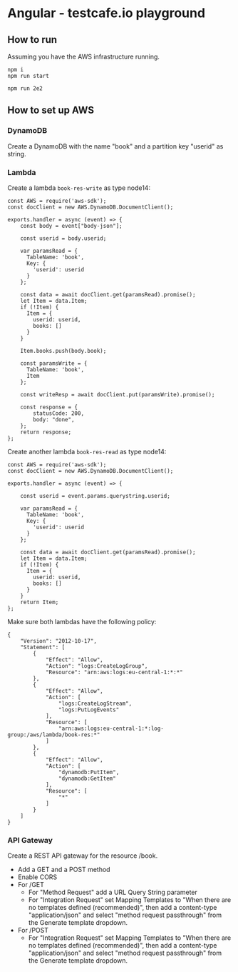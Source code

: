 # Angular - testcafe.io playground

## How to run

Assuming you have the AWS infrastructure running.

```
npm i
npm run start

npm run 2e2
```

## How to set up AWS

### DynamoDB

Create a DynamoDB with the name "book" and a partition key "userid" as string.

### Lambda

Create a lambda `book-res-write` as type node14:

```
const AWS = require('aws-sdk');
const docClient = new AWS.DynamoDB.DocumentClient();

exports.handler = async (event) => {
    const body = event["body-json"];

    const userid = body.userid;

    var paramsRead = {
      TableName: 'book',
      Key: {
        'userid': userid
      }
    };

    const data = await docClient.get(paramsRead).promise();
    let Item = data.Item;
    if (!Item) {
      Item = {
        userid: userid,
        books: []
      }
    }

    Item.books.push(body.book);

    const paramsWrite = {
      TableName: 'book',
      Item
    };
    
    const writeResp = await docClient.put(paramsWrite).promise();
    
    const response = {
        statusCode: 200,
        body: "done",
    };
    return response;
};
```

Create another lambda `book-res-read` as type node14:

```
const AWS = require('aws-sdk');
const docClient = new AWS.DynamoDB.DocumentClient();

exports.handler = async (event) => {

    const userid = event.params.querystring.userid;

    var paramsRead = {
      TableName: 'book',
      Key: {
        'userid': userid
      }
    };

    const data = await docClient.get(paramsRead).promise();
    let Item = data.Item;
    if (!Item) {
      Item = {
        userid: userid,
        books: []
      }
    }
    return Item;
};
```

Make sure both lambdas have the following policy:

```
{
    "Version": "2012-10-17",
    "Statement": [
        {
            "Effect": "Allow",
            "Action": "logs:CreateLogGroup",
            "Resource": "arn:aws:logs:eu-central-1:*:*"
        },
        {
            "Effect": "Allow",
            "Action": [
                "logs:CreateLogStream",
                "logs:PutLogEvents"
            ],
            "Resource": [
                "arn:aws:logs:eu-central-1:*:log-group:/aws/lambda/book-res:*"
            ]
        },
        {
            "Effect": "Allow",
            "Action": [
                "dynamodb:PutItem",
                "dynamodb:GetItem"
            ],
            "Resource": [
                "*"
            ]
        }
    ]
}
```

### API Gateway

Create a REST API gateway for the resource /book.

* Add a GET and a POST method
* Enable CORS
* For /GET
    * For "Method Request" add a URL Query String parameter
    * For "Integration Request" set Mapping Templates to "When there are no templates defined (recommended)", then add a content-type "application/json" and select "method request passthrough" from the Generate template dropdown.
* For /POST
    * For "Integration Request" set Mapping Templates to "When there are no templates defined (recommended)", then add a content-type "application/json" and select "method request passthrough" from the Generate template dropdown.

